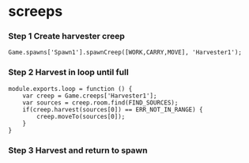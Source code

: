 # screeps

### Step 1 Create harvester creep
```
Game.spawns['Spawn1'].spawnCreep([WORK,CARRY,MOVE], 'Harvester1');
```

### Step 2 Harvest in loop until full
```
module.exports.loop = function () {
    var creep = Game.creeps['Harvester1'];
    var sources = creep.room.find(FIND_SOURCES);
    if(creep.harvest(sources[0]) == ERR_NOT_IN_RANGE) {
        creep.moveTo(sources[0]);
    }
}
```

### Step 3 Harvest and return to spawn
